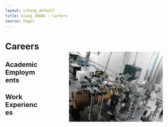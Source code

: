 ```yaml
---
layout: szhang_default 
title: Siang ZHANG - Careers
source: Pages
---
```


# Careers <img src="/static/images/trap_around.jpg" width="300px" style="float:right;padding-left:100px"></img>

## Academic Employments

## Work Experiences